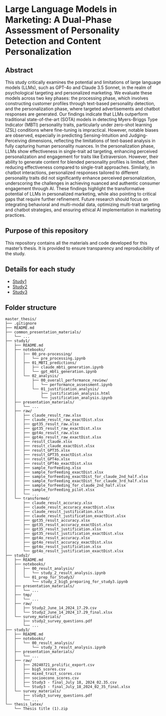 # Large Language Models in Marketing: A Dual-Phase Assessment of Personality Detection and Content Personalization

## Abstract
This study critically examines the potential and limitations of large language models (LLMs), such as GPT-4o and Claude 3.5 Sonnet, in the realm of psychological targeting and personalized marketing. We evaluate these models across two key phases: the processing phase, which involves constructing customer profiles through text-based personality detection, and the personalization phase, where targeted advertisements and chatbot responses are generated. Our findings indicate that LLMs outperform traditional state-of-the-art (SOTA) models in detecting Myers-Briggs Type Indicator (MBTI) personality traits, particularly under zero-shot learning (ZSL) conditions where fine-tuning is impractical. However, notable biases are observed, especially in predicting Sensing-Intuition and Judging-Perceiving dimensions, reflecting the limitations of text-based analysis in fully capturing human personality nuances. In the personalization phase, LLMs show effectiveness in single-trait ad targeting, enhancing perceived personalization and engagement for traits like Extraversion. However, their ability to generate content for blended personality profiles is limited, often reducing effectiveness compared to single-trait approaches. Similarly, in chatbot interactions, personalized responses tailored to different personality traits did not significantly enhance perceived personalization, underscoring the challenges in achieving nuanced and authentic consumer engagement through AI. These findings highlight the transformative potential of LLMs in personalized marketing, while also pointing to critical gaps that require further refinement. Future research should focus on integrating behavioral and multi-modal data, optimizing multi-trait targeting and chatbot strategies, and ensuring ethical AI implementation in marketing practices. 

## Purpose of this repository
This repository contains all the materials and code developed for this master’s thesis. It is provided to ensure transparency and reproducibility of the study.

## Details for each study
- [Study1](study1/README.md)
- [Study2](study2/README.md)
- [Study3](study3/README.md)

## Folder structure
```
master_thesis/
├── .gitignore
├── README.md
├── common_presentation_materials/
│   └── ...
├── study1/
│   ├── README.md
│   ├── notebooks/
│   │   ├── 00_pre-processing/
│   │   │   └── pre_processing.ipynb
│   │   ├── 01_MBTI_predictions/
│   │   │   ├── claude_mbti_generation.ipynb
│   │   │   └── gpt_mbti_generation.ipynb
│   │   └── 02_analysis/
│   │       ├── 00_overall_performance_review/
│   │       │   └── performance_assessment.ipynb
│   │       └── 01_justification_analysis/
│   │           ├── justification_analysis.html
│   │           └── justification_analysis.ipynb
│   ├── presentation_materials/
│   │   └── ...
│   ├── raw/
│   │   ├── claude_result_raw.xlsx
│   │   ├── claude_result_raw_exactDist.xlsx
│   │   ├── gpt35_result_raw.xlsx
│   │   ├── gpt35_result_raw_exactDist.xlsx
│   │   ├── gpt4o_result_raw.xlsx
│   │   ├── gpt4o_result_raw_exactDist.xlsx
│   │   ├── result_Claude.xlsx
│   │   ├── result_claude_exactDist.xlsx
│   │   ├── result_GPT35.xlsx
│   │   ├── result_GPT35_exactDist.xlsx
│   │   ├── result_GPT4o.xlsx
│   │   ├── result_GPT4o_exactDist.xlsx
│   │   ├── sample_forFeeding.xlsx
│   │   ├── sample_forFeeding_exactDist.xlsx
│   │   ├── sample_forFeeding_exactDist_for_claude_2nd_half.xlsx
│   │   ├── sample_forFeeding_exactDist_for_claude_3rd_half.xlsx
│   │   ├── sample_forFeeding_for_claude_2nd_half.xlsx
│   │   ├── sample_forFeeding_pilot.xlsx
│   │   └── ...
│   └── transformed/
│       ├── claude_result_accuracy.xlsx
│       ├── claude_result_accuracy_exactDist.xlsx
│       ├── claude_result_justification.xlsx
│       ├── claude_result_justification_exactDist.xlsx
│       ├── gpt35_result_accuracy.xlsx
│       ├── gpt35_result_accuracy_exactDist.xlsx
│       ├── gpt35_result_justification.xlsx
│       ├── gpt35_result_justification_exactDist.xlsx
│       ├── gpt4o_result_accuracy.xlsx
│       ├── gpt4o_result_accuracy_exactDist.xlsx
│       ├── gpt4o_result_justification.xlsx
│       └── gpt4o_result_justification_exactDist.xlsx
├── study2/
│   ├── README.md
│   ├── notebooks/
│   │   ├── 00_result_analysis/
│   │   │   └── study_2_result_analysis.ipynb
│   │   └── 01_prep_for_Study3/
│   │       └── study_2_big5_preparing_for_study3.ipynb
│   ├── presentation_materials/
│   │   └── ...
│   ├── tmp/
│   │   └── ...
│   ├── raw/
│   │   ├── Study2_June_14_2024_17.29.csv
│   │   └── Study2_June_14_2024_17.29_final.xlsx
│   └── survey_materials/
│       ├── study2_survey_questions.pdf
│       └── ...
├── study3/
│   ├── README.md
│   ├── notebooks/
│   │   └── 00_result_analysis/
│   │       └── study_3_result_analysis.ipynb
│   ├── presentation_materials/
│   │   └── ...
│   ├── raw/
│   │   ├── 20240721_prolific_export.csv
│   │   ├── big5_scores.csv
│   │   ├── mixed_trait_scores.csv
│   │   ├── socioecono_scores.csv
│   │   ├── Study3 - final_July 18, 2024_02.35.csv
│   │   └── Study3 - final_July_18_2024_02_35_final.xlsx
│   └── survey_materials/
│       ├── study3_survey_questions.pdf
│       └── ...
└── thesis_latex/
    └── Thesis title (1).zip
```


